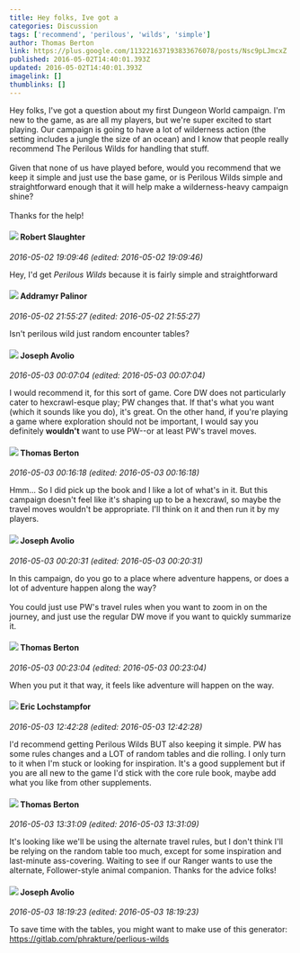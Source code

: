 ```yaml
---
title: Hey folks, Ive got a
categories: Discussion
tags: ['recommend', 'perilous', 'wilds', 'simple']
author: Thomas Berton
link: https://plus.google.com/113221637193833676078/posts/Nsc9pLJmcxZ
published: 2016-05-02T14:40:01.393Z
updated: 2016-05-02T14:40:01.393Z
imagelink: []
thumblinks: []
---
```


Hey folks, I&#39;ve got a question about my first Dungeon World campaign. I&#39;m new to the game, as are all my players, but we&#39;re super excited to start playing. Our campaign is going to have a lot of wilderness action (the setting includes a jungle the size of an ocean) and I know that people really recommend The Perilous Wilds for handling that stuff. <br /><br />Given that none of us have played before, would you recommend that we keep it simple and just use the base game, or is Perilous Wilds simple and straightforward enough that it will help make a wilderness-heavy campaign shine?<br /><br />Thanks for the help!
<div id='comment z12dipnyzsj1dpso204cddsafmzjs5vpur00k'>
  <h4><img src='{{site.baseurl}}//images/avatars/106502497268683547167_photo.jpg'> Robert Slaughter</h4>
      <p><cite>2016-05-02 19:09:46 (edited: 2016-05-02 19:09:46)</cite></p>
        <p>Hey, I&#39;d get <i>Perilous Wilds</i> because it is fairly simple and straightforward</p>
</div>
        

<div id='comment z12dipnyzsj1dpso204cddsafmzjs5vpur00k'>
  <h4><img src='{{site.baseurl}}//images/avatars/100410765634052727875_photo.jpg'> Addramyr Palinor</h4>
      <p><cite>2016-05-02 21:55:27 (edited: 2016-05-02 21:55:27)</cite></p>
        <p>Isn&#39;t perilous wild just random encounter tables?</p>
</div>
        

<div id='comment z12dipnyzsj1dpso204cddsafmzjs5vpur00k'>
  <h4><img src='{{site.baseurl}}//images/avatars/115224167779296208143_photo.jpg'> Joseph Avolio</h4>
      <p><cite>2016-05-03 00:07:04 (edited: 2016-05-03 00:07:04)</cite></p>
        <p>I would recommend it, for this sort of game. Core DW does not particularly cater to hexcrawl-esque play; PW changes that. If that&#39;s what you want (which it sounds like you do), it&#39;s great. On the other hand, if you&#39;re playing a game where exploration should not be important, I would say you definitely <b>wouldn&#39;t</b> want to use PW--or at least PW&#39;s travel moves.</p>
</div>
        

<div id='comment z12dipnyzsj1dpso204cddsafmzjs5vpur00k'>
  <h4><img src='{{site.baseurl}}//images/avatars/113221637193833676078_photo.jpg'> Thomas Berton</h4>
      <p><cite>2016-05-03 00:16:18 (edited: 2016-05-03 00:16:18)</cite></p>
        <p>Hmm... So I did pick up the book and I like a lot of what&#39;s in it. But this campaign doesn&#39;t feel like it&#39;s shaping up to be a hexcrawl, so maybe the travel moves wouldn&#39;t be appropriate. I&#39;ll think on it and then run it by my players.<br /></p>
</div>
        

<div id='comment z12dipnyzsj1dpso204cddsafmzjs5vpur00k'>
  <h4><img src='{{site.baseurl}}//images/avatars/115224167779296208143_photo.jpg'> Joseph Avolio</h4>
      <p><cite>2016-05-03 00:20:31 (edited: 2016-05-03 00:20:31)</cite></p>
        <p>In this campaign, do you go to a place where adventure happens, or does a lot of adventure happen along the way?<br /><br />You could just use PW&#39;s travel rules when you want to zoom in on the journey, and just use the regular DW move if you want to quickly summarize it.</p>
</div>
        

<div id='comment z12dipnyzsj1dpso204cddsafmzjs5vpur00k'>
  <h4><img src='{{site.baseurl}}//images/avatars/113221637193833676078_photo.jpg'> Thomas Berton</h4>
      <p><cite>2016-05-03 00:23:04 (edited: 2016-05-03 00:23:04)</cite></p>
        <p>When you put it that way, it feels like adventure will happen on the way.</p>
</div>
        

<div id='comment z12dipnyzsj1dpso204cddsafmzjs5vpur00k'>
  <h4><img src='{{site.baseurl}}//images/avatars/104811112088336879051_photo.jpg'> Eric Lochstampfor</h4>
      <p><cite>2016-05-03 12:42:28 (edited: 2016-05-03 12:42:28)</cite></p>
        <p>I&#39;d recommend getting Perilous Wilds BUT also keeping it simple. PW has some rules changes and a LOT of random tables and die rolling. I only turn to it when I&#39;m stuck or looking for inspiration. It&#39;s a good supplement but if you are all new to the game I&#39;d stick with the core rule book, maybe add what you like from other supplements.</p>
</div>
        

<div id='comment z12dipnyzsj1dpso204cddsafmzjs5vpur00k'>
  <h4><img src='{{site.baseurl}}//images/avatars/113221637193833676078_photo.jpg'> Thomas Berton</h4>
      <p><cite>2016-05-03 13:31:09 (edited: 2016-05-03 13:31:09)</cite></p>
        <p>It&#39;s looking like we&#39;ll be using the alternate travel rules, but I don&#39;t think I&#39;ll be relying on the random table too much, except for some inspiration and last-minute ass-covering. Waiting to see if our Ranger wants to use the alternate, Follower-style animal companion. Thanks for the advice folks!</p>
</div>
        

<div id='comment z12dipnyzsj1dpso204cddsafmzjs5vpur00k'>
  <h4><img src='{{site.baseurl}}//images/avatars/115224167779296208143_photo.jpg'> Joseph Avolio</h4>
      <p><cite>2016-05-03 18:19:23 (edited: 2016-05-03 18:19:23)</cite></p>
        <p>To save time with the tables, you might want to make use of this generator: <a href="https://gitlab.com/phrakture/perlious-wilds" class="ot-anchor">https://gitlab.com/phrakture/perlious-wilds</a></p>
</div>
        